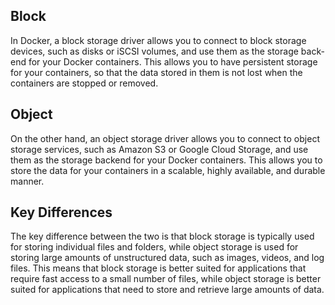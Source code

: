 ## Block

In Docker, a block storage driver allows you to connect to block storage devices, such as disks or iSCSI volumes, and use them as the storage back-end for your Docker containers. This allows you to have persistent storage for your containers, so that the data stored in them is not lost when the containers are stopped or removed.

## Object

On the other hand, an object storage driver allows you to connect to object storage services, such as Amazon S3 or Google Cloud Storage, and use them as the storage backend for your Docker containers. This allows you to store the data for your containers in a scalable, highly available, and durable manner.

## Key Differences

The key difference between the two is that block storage is typically used for storing individual files and folders, while object storage is used for storing large amounts of unstructured data, such as images, videos, and log files. This means that block storage is better suited for applications that require fast access to a small number of files, while object storage is better suited for applications that need to store and retrieve large amounts of data.
